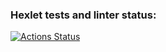 ### Hexlet tests and linter status:
[![Actions Status](https://github.com/bm-Storage/frontend-project-46/actions/workflows/hexlet-check.yml/badge.svg)](https://github.com/bm-Storage/frontend-project-46/actions)